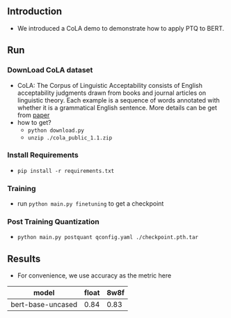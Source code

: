 ## Introduction 
- We introduced a CoLA demo to demonstrate how to apply PTQ to BERT.

## Run

### DownLoad CoLA dataset
- CoLA: The Corpus of Linguistic Acceptability consists of English acceptability judgments drawn from books and journal articles on linguistic theory. Each example is a sequence of words annotated with whether it is a grammatical English sentence. More details can be get from [paper](https://arxiv.org/abs/1805.12471)
- how to get?
  - `python download.py`
  - `unzip ./cola_public_1.1.zip`

### Install Requirements
- `pip install -r requirements.txt`

### Training
- run `python main.py finetuning` to get a checkpoint

### Post Training Quantization
- `python main.py postquant qconfig.yaml ./checkpoint.pth.tar`

## Results
- For convenience, we use accuracy as the metric here

model | float | 8w8f |
--- | --- | --- |
bert-base-uncased | 0.84 | 0.83 |
